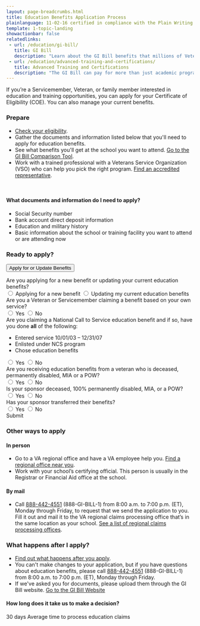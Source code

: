 ```yaml
---
layout: page-breadcrumbs.html
title: Education Benefits Application Process
plainlanguage: 11-02-16 certified in compliance with the Plain Writing Act
template: 1-topic-landing
showactionbar: false
relatedlinks:
 - url: /education/gi-bill/
   title: GI Bill
   description: "Learn about the GI Bill benefits that millions of Veterans like you have used to pay for college."
 - url: /education/advanced-training-and-certifications/
   title: Advanced Training and Certifications
   description: "The GI Bill can pay for more than just academic programs. Use it to help cover the costs of becoming a licensed or certified professional (like a mechanic or medical technician) or a business owner."
---
```


<div class="va-introtext">

If you’re a Servicemember, Veteran, or family member interested in education and training opportunities, you can apply for your Certificate of Eligibility (COE). You can also manage your current benefits.

</div>

### Prepare

- [Check your eligibility](/education/eligibility/).
- Gather the documents and information listed below that you'll need to apply for education benefits.
- See what benefits you'll get at the school you want to attend. [Go to the GI Bill Comparison Tool](/gi-bill-comparison-tool/).
- Work with a trained professional with a Veterans Service Organization (VSO) who can help you pick the right program. [Find an accredited representative](/disability-benefits/apply/help/index.html).

<div markdown="0"><br></div>

<div class="feature" markdown="1">

#### What documents and information do I need to apply?

- Social Security number
- Bank account direct deposit information
- Education and military history
- Basic information about the school or training facility you want to attend or are attending now

</div>

### Ready to apply?

<div class="expander-container">
  <button class="usa-button-primary va-button-primary expander-button">Apply for or Update Benefits</button>

  <p>
    <div class="form-expanding-group-open expander-content expander-content-closed">
      <div class="expander-content-inner">
        <div class="expander-content-question" data-question="create-or-update" data-state="open">Are you applying for a new benefit or updating your current education benefits?
          <div class="form-radio-buttons">
            <input type="radio" name="create-or-update" id="new-application" value="new-application" data-next-question="create">
            <label for="new-application">Applying for a new benefit</label>
            <input type="radio" name="create-or-update" id="existing-application" value="existing-application" data-next-question="update">
            <label for="existing-application">Updating my current education benefits</label>
          </div>
        </div>
        <div class="expander-content-question" data-question="create" data-alternate="update" data-state="closed">Are you a Veteran or Servicemember claiming a benefit based on your own service?
          <div class="form-radio-buttons">
            <input type="radio" name="create" id="is-veteran" value="is-veteran" data-next-question="national-call-to-service">
            <label for="is-veteran">Yes</label>
            <input type="radio" name="create" id="is-not-veteran"  value="is-not-veteran" data-next-question="create-dependent">
            <label for="is-not-veteran">No</label>
          </div>
        </div>
        <div class="expander-content-question" data-question="national-call-to-service" data-alternate="create-dependent" data-state="closed">Are you claiming a National Call to Service education benefit and if so, have you done <strong>all</strong> of the following:<br/>
          <ul>
            <li>Entered service 10/01/03 – 12/31/07</li>
            <li>Enlisted under NCS program</li>
            <li>Chose education benefits</li>
          </ul>
          <div class="form-radio-buttons">
            <input type="radio" name="national-call-to-service" id="is-ncts" value="is-ncts" data-selected-form="1990n">
            <label for="is-ncts">Yes</label>
            <input type="radio" name="national-call-to-service" id="is-not-ncts" value="is-not-ncts" data-selected-form="1990">
            <label for="is-not-ncts">No</label>
          </div>
        </div>
        <div class="expander-content-question" data-question="update" data-alternate="create" data-state="closed">Are you receiving education benefits from a veteran who is deceased, permanently disabled, MIA or a POW?
          <div class="form-radio-buttons">
            <input type="radio" name="update" id="update-dependent" value="is-dependent" data-selected-form="5495">
            <label for="is-dependent">Yes</label>
            <input type="radio" name="update" id="update-non-dependent" value="is-not-dependent" data-selected-form="1995">
            <label for="is-not-dependent">No</label>
          </div>
        </div>
        <div class="expander-content-question" data-question="create-dependent" data-alternate="national-call-to-service" data-state="closed"><span>Is your sponsor deceased, 100% permanently disabled, MIA, or a POW?</span>
          <div class="form-radio-buttons">
            <input type="radio" name="create-dependent" id="create-dependent" value="is-dependent" data-selected-form="5490">
            <label for="create-dependent">Yes</label>
            <input type="radio" name="create-dependent" id="create-non-dependent" value="is-non-dependent" data-next-question="create-transfer">
            <label for="create-non-dependent">No</label>
          </div>
        </div>
        <div class="expander-content-question" data-question="create-transfer" data-state="closed">Has your sponsor transferred their benefits?
          <div class="form-radio-buttons">
            <input type="radio" name="create-transfer" id="create-transfer" value="is-transfer" data-selected-form="1990e">
            <label for="create-transfer">Yes</label>
            <input type="radio" name="create-transfer" id="create-non-transfer" value="is-non-transfer">
            <label for="create-non-transfer">No</label>
          </div>
        </div>
        <a id="apply-now-button" class="usa-button-primary va-button-primary apply-go-button" data-state="closed">Submit</a>
      </div>
    </div>
  </p>
</div>

### Other ways to apply

#### In person
- Go to a VA regional office and have a VA employee help you. [Find a regional office near you](/facilities).
- Work with your school’s certifying official. This person is usually in the Registrar or Financial Aid office at the school.

#### By mail
- Call <a href="tel:+18884424551">888-442-4551</a> (888-GI-BILL-1) from 8:00 a.m. to 7:00 p.m. (ET), Monday through Friday, to request that we send the application to you. Fill it out and mail it to the VA regional claims processing office that’s in the same location as your school. [See a list of regional claims processing offices](http://www.benefits.va.gov/gibill/regional_processing.asp).

### What happens after I apply?

- [Find out what happens after you apply](/education/after-you-apply).
- You can't make changes to your application, but if you have questions about education benefits, please call <a href="tel:+18884424551">888-442-4551</a> (888-GI-BILL-1) from 8:00 a.m. to 7:00 p.m. (ET), Monday through Friday.
- If we've asked you for documents, please upload them through the GI Bill website. <a class="usa-button-primary" href="https://gibill.custhelp.com/app/home">Go to the GI Bill Website</a>

#### How long does it take us to make a decision?

<div class="card information" markdown="0">
<span class="number">30 days</span>
<span class="description">Average time to process education claims</span>
</div>

<div markdown="0"><br></div>

